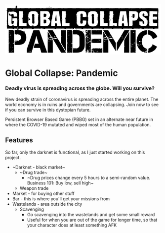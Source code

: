 ![Global Collapse: Pandemic](dev/front/images/logo-black.png)

# Global Collapse: Pandemic

### Deadly virus is spreading across the globe. Will you survive?

New deadly strain of coronavirus is spreading across the entire planet. The world economy is in ruins and governments are collapsing. Join now to see if you can survive in this dystopian future.

Persistent Browser Based Game (PBBG) set in an alternate near future in where the COVID-19 mutated and wiped most of the human population.

## Features

So far, only the darknet is functional, as I just started working on this project.

- ~Darknet - black market~
  - ~Drug trade~
    - ~Drug prices change every 5 hours to a semi-random value. Business 101: Buy low, sell high~
  - Weapon trade
- Market - for buying other stuff
- Bar - this is where you'll get your missions from
- Wastelands - area outside the city
  - Scavenging
    - Go scavenging into the wastelands and get some small reward
    - Useful for when you are out of the game for longer time, so that your character does at least something AFK
